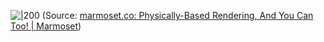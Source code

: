 
![|200](https://marmoset.co/wp-content/uploads/2015/10/pbrandyoucantoo.jpg)
(Source:  [marmoset.co: Physically-Based Rendering, And You Can Too! | Marmoset](https://marmoset.co/posts/physically-based-rendering-and-you-can-too/))
